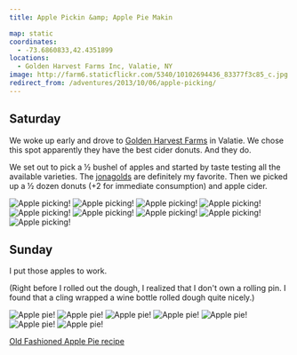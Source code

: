 ```yaml
---
title: Apple Pickin &amp; Apple Pie Makin

map: static
coordinates:
  - -73.6860833,42.4351899
locations:
  - Golden Harvest Farms Inc, Valatie, NY
image: http://farm6.staticflickr.com/5340/10102694436_83377f3c85_c.jpg
redirect_from: /adventures/2013/10/06/apple-picking/
---
```


## Saturday

We woke up early and drove to [Golden Harvest Farms](http://goldenharvestfarms.com/) in Valatie. We chose this spot apparently they have the best cider donuts. And they do.

We set out to pick a &frac12; bushel of apples and started by taste testing all the available varieties. The [jonagolds](http://en.wikipedia.org/wiki/Jonagold) are definitely my favorite. Then we picked up a &frac12; dozen donuts (+2 for immediate consumption) and apple cider.

<div class="photos">

<img src="http://farm6.staticflickr.com/5340/10102694436_83377f3c85_c.jpg" class="pop-out" alt="Apple picking!">
<img src="http://farm6.staticflickr.com/5515/10102654325_a56b0c1559_c.jpg" class="img-thirds" alt="Apple picking!">
<img src="http://farm4.staticflickr.com/3668/10102661795_6b36612381_c.jpg" class="img-thirds" alt="Apple picking!">
<img src="http://farm6.staticflickr.com/5527/10102718066_a5eeaaf22c_c.jpg" class="img-thirds" alt="Apple picking!">
<img src="http://farm3.staticflickr.com/2838/10102645964_ef3883488e_c.jpg" class="pop-out" alt="Apple picking!">
<img src="http://farm8.staticflickr.com/7340/10102746423_fb666543af_c.jpg" class="img-half" alt="Apple picking!">
<img src="http://farm6.staticflickr.com/5480/10102690765_8754acf3bf_c.jpg" class="img-half" alt="Apple picking!">
<img src="http://farm6.staticflickr.com/5457/10102753196_97c9ccfa95_c.jpg" class="img-half" alt="Apple picking!">
<img src="http://farm8.staticflickr.com/7344/10102666454_5744048d1f_c.jpg" class="img-half" alt="Apple picking!">
</div>

## Sunday

I put those apples to work.

(Right before I rolled out the dough, I realized that I don't own a rolling pin. I found that a cling wrapped a wine bottle rolled dough quite nicely.)

<div class="photos">

<img src="http://farm8.staticflickr.com/7416/10120984453_253b5eb02c_c.jpg" class="img-split-tall" alt="Apple pie!">
<img src="https://c1.staticflickr.com/4/3755/10120832675_84a12004cb_b.jpg" class="img-split-wide" alt="Apple pie!">
<img src="http://farm6.staticflickr.com/5466/10120826985_38924b6bbd_c.jpg" class="img-half" alt="Apple pie!">
<img src="http://farm3.staticflickr.com/2891/10120967183_dfae2114dd_c.jpg" class="img-half" alt="Apple pie!">
<img src="http://farm8.staticflickr.com/7398/10120822025_27d975af0d_c.jpg" class="img-half" alt="Apple pie!">
<img src="http://farm4.staticflickr.com/3779/10120798284_321b954379_c.jpg" class="img-half" alt="Apple pie!">
<img src="http://farm8.staticflickr.com/7368/10120973273_56d6b117bd_c.jpg" class="pop-out" alt="Apple pie!">
</div>

[Old Fashioned Apple Pie recipe](http://www.marthastewart.com/344255/old-fashioned-apple-pie)
